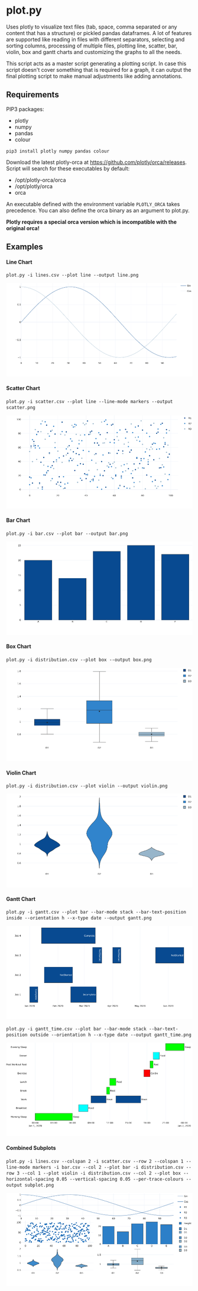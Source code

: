 # plot.py

Uses plotly to visualize text files (tab, space, comma separated or any content that has a structure) or pickled pandas dataframes. A lot of features are supported like reading in files with different separators, selecting and sorting columns, processing of multiple files, plotting line, scatter, bar, violin, box and gantt charts and customizing the graphs to all the needs.

This script acts as a master script generating a plotting script. In case this script doesn't cover something that is required for a graph, it can output the final plotting script to make manual adjustments like adding annotations.

## Requirements

PIP3 packages:
* plotly
* numpy
* pandas
* colour

```
pip3 install plotly numpy pandas colour
```

Download the latest plotly-orca at https://github.com/plotly/orca/releases. Script will search for these executables by default:
* /opt/plotly-orca/orca
* /opt/plotly/orca
* orca

An executable defined with the environment variable `PLOTLY_ORCA` takes
precedence. You can also define the orca binary as an argument to plot.py.

**Plotly requires a special orca version which is incompatible with the
original orca!**

## Examples

#### Line Chart
```
plot.py -i lines.csv --plot line --output line.png
```
![Line Chart](/plots/line.png)
#### Scatter Chart
```
plot.py -i scatter.csv --plot line --line-mode markers --output scatter.png
```
![Scatter Chart](/plots/scatter.png)
#### Bar Chart
```
plot.py -i bar.csv --plot bar --output bar.png
```
![Bar Chart](/plots/bar.png)
#### Box Chart
```
plot.py -i distribution.csv --plot box --output box.png
```
![Box Chart](/plots/box.png)
#### Violin Chart
```
plot.py -i distribution.csv --plot violin --output violin.png
```
![Violin Chart](/plots/violin.png)
#### Gantt Chart
```
plot.py -i gantt.csv --plot bar --bar-mode stack --bar-text-position inside --orientation h --x-type date --output gantt.png
```
![Gantt Chart](/plots/gantt.png)
```
plot.py -i gantt_time.csv --plot bar --bar-mode stack --bar-text-position outside --orientation h --x-type date --output gantt_time.png
```
![Gantt Time Chart](/plots/gantt_time.png)
#### Combined Subplots
```
plot.py -i lines.csv --colspan 2 -i scatter.csv --row 2 --colspan 1 --line-mode markers -i bar.csv --col 2 --plot bar -i distribution.csv --row 3 --col 1 --plot violin -i distribution.csv --col 2 --plot box --horizontal-spacing 0.05 --vertical-spacing 0.05 --per-trace-colours --output subplot.png
```
![Subplot Chart](/plots/subplots.png)

